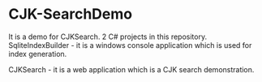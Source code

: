 CJK-SearchDemo
==============

It is a demo for CJKSearch. 2 C# projects in this repository.
SqliteIndexBuilder - it is a windows console application which is used for index generation. 

CJKSearch - it is a web application which is a CJK search demonstration.

